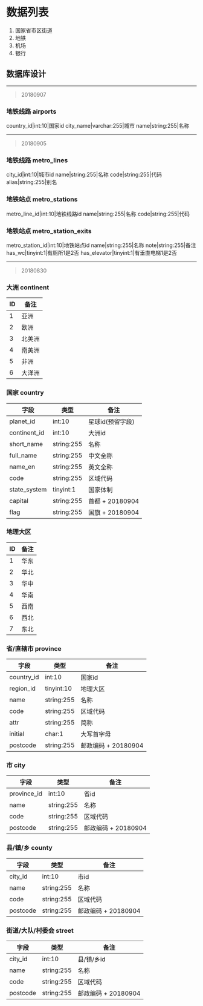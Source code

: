 # 数据列表

1. 国家省市区街道
2. 地铁
3. 机场
4. 银行

## 数据库设计

---
> 20180907

### 地铁线路 airports

country_id|int:10|国家id
city_name|varchar:255|城市
name|string:255|名称

---
> 20180905

### 地铁线路 metro_lines

city_id|int:10|城市id
name|string:255|名称
code|string:255|代码
alias|string:255|别名

### 地铁站点 metro_stations

metro_line_id|int:10|地铁线路id
name|string:255|名称
code|string:255|代码

### 地铁站点 metro_station_exits

metro_station_id|int:10|地铁站点id
name|string:255|名称
note|string:255|备注
has_wc|tinyint:1|有厕所1是2否
has_elevator|tinyint:1|有垂直电梯1是2否

---
> 20180830

### 大洲 continent

ID|备注
-|-
1|亚洲
2|欧洲
3|北美洲
4|南美洲
5|非洲
6|大洋洲

### 国家 country

字段|类型|备注
-|-|-
planet_id|int:10|星球id(预留字段)
continent_id|int:10|大洲id
short_name|string:255|名称
full_name|string:255|中文全称
name_en|string:255|英文全称
code|string:255|区域代码
state_system|tinyint:1|国家体制
capital|string:255|首都 + 20180904
flag|string:255|国旗 + 20180904

### 地理大区

ID|备注
-|-
1|华东
2|华北
3|华中
4|华南
5|西南
6|西北
7|东北

### 省/直辖市 province

字段|类型|备注
-|-|-
country_id|int:10|国家id
region_id|tinyint:10|地理大区
name|string:255|名称
code|string:255|区域代码
attr|string:255|简称
initial|char:1|大写首字母
postcode|string:255|邮政编码 + 20180904

### 市 city

字段|类型|备注
-|-|-
province_id|int:10|省id
name|string:255|名称
code|string:255|区域代码
postcode|string:255|邮政编码 + 20180904

### 县/镇/乡 county

字段|类型|备注
-|-|-
city_id|int:10|市id
name|string:255|名称
code|string:255|区域代码
postcode|string:255|邮政编码 + 20180904

### 街道/大队/村委会 street

字段|类型|备注
-|-|-
city_id|int:10|县/镇/乡id
name|string:255|名称
code|string:255|区域代码
postcode|string:255|邮政编码 + 20180904
